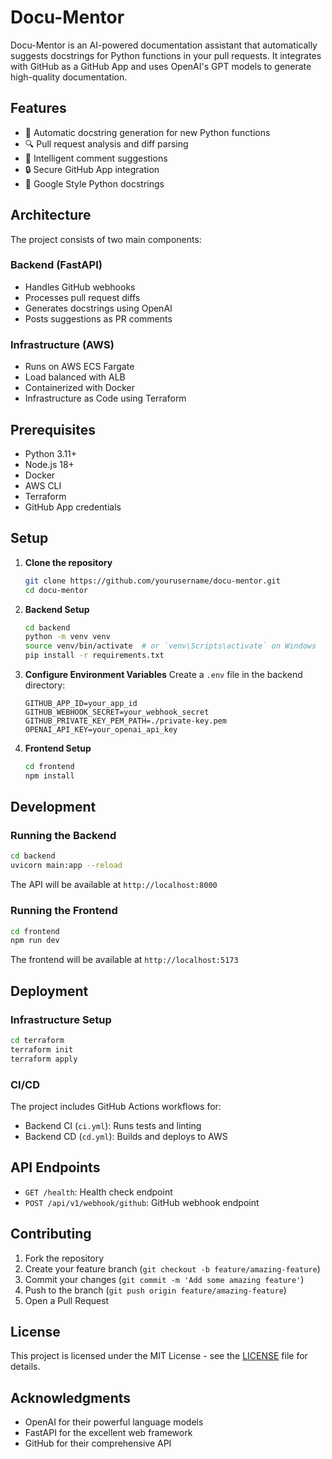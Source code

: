# Docu-Mentor

Docu-Mentor is an AI-powered documentation assistant that automatically suggests docstrings for Python functions in your pull requests. It integrates with GitHub as a GitHub App and uses OpenAI's GPT models to generate high-quality documentation.

## Features

- 🤖 Automatic docstring generation for new Python functions
- 🔍 Pull request analysis and diff parsing
- 💬 Intelligent comment suggestions
- 🔒 Secure GitHub App integration
- 📝 Google Style Python docstrings

## Architecture

The project consists of two main components:

### Backend (FastAPI)
- Handles GitHub webhooks
- Processes pull request diffs
- Generates docstrings using OpenAI
- Posts suggestions as PR comments

### Infrastructure (AWS)
- Runs on AWS ECS Fargate
- Load balanced with ALB
- Containerized with Docker
- Infrastructure as Code using Terraform

## Prerequisites

- Python 3.11+
- Node.js 18+
- Docker
- AWS CLI
- Terraform
- GitHub App credentials

## Setup

1. **Clone the repository**
   ```bash
   git clone https://github.com/yourusername/docu-mentor.git
   cd docu-mentor
   ```

2. **Backend Setup**
   ```bash
   cd backend
   python -m venv venv
   source venv/bin/activate  # or `venv\Scripts\activate` on Windows
   pip install -r requirements.txt
   ```

3. **Configure Environment Variables**
   Create a `.env` file in the backend directory:
   ```
   GITHUB_APP_ID=your_app_id
   GITHUB_WEBHOOK_SECRET=your_webhook_secret
   GITHUB_PRIVATE_KEY_PEM_PATH=./private-key.pem
   OPENAI_API_KEY=your_openai_api_key
   ```

4. **Frontend Setup**
   ```bash
   cd frontend
   npm install
   ```

## Development

### Running the Backend
```bash
cd backend
uvicorn main:app --reload
```
The API will be available at `http://localhost:8000`

### Running the Frontend
```bash
cd frontend
npm run dev
```
The frontend will be available at `http://localhost:5173`

## Deployment

### Infrastructure Setup
```bash
cd terraform
terraform init
terraform apply
```

### CI/CD

The project includes GitHub Actions workflows for:
- Backend CI (`ci.yml`): Runs tests and linting
- Backend CD (`cd.yml`): Builds and deploys to AWS

## API Endpoints

- `GET /health`: Health check endpoint
- `POST /api/v1/webhook/github`: GitHub webhook endpoint

## Contributing

1. Fork the repository
2. Create your feature branch (`git checkout -b feature/amazing-feature`)
3. Commit your changes (`git commit -m 'Add some amazing feature'`)
4. Push to the branch (`git push origin feature/amazing-feature`)
5. Open a Pull Request

## License

This project is licensed under the MIT License - see the [LICENSE](LICENSE) file for details.

## Acknowledgments

- OpenAI for their powerful language models
- FastAPI for the excellent web framework
- GitHub for their comprehensive API
